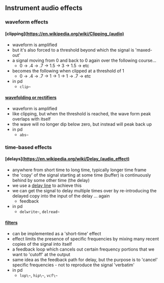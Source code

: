 ## Instrument audio effects

### waveform effects
#### [clipping](https://en.wikipedia.org/wiki/Clipping_(audio)
- waveform is amplified
- but it's also forced to a threshold beyond which the signal is 'maxed-out'
- a signal moving from 0 and back to 0 again over the following course...
    - 0 -> .4 -> .7 -> 1.5 -> 3 -> 1.5 -> etc
- becomes the following when clipped at a threshold of 1
    - 0 -> .4 -> .7 -> 1 -> 1 -> 1 -> .7 -> etc
- in pd
    - `clip~`

#### [wavefolding or rectifiers](https://en.wikipedia.org/wiki/Rectifier)
- waveform is amplified
- like clipping, but when the threshold is reached, the wave form peak overlaps with itself
- the wave will no longer dip below zero, but instead will peak back up
- in pd
    - `abs~`

### time-based effects
#### [delays](https://en.wikipedia.org/wiki/Delay_(audio_effect)
- anywhere from short time to long time, typically longer time frame
- the 'copy' of the signal starting at some time (buffer) is continuously behind by some other time (the delay)
- we use a [delay line](https://en.wikipedia.org/wiki/Digital_delay_line) to achieve this
- we can get the signal to delay multiple times over by re-introducing the delayed copy into the input of the delay ... again
    - feedback
- in pd
    - `delwrite~`, `delread~`

#### [filters](https://en.wikipedia.org/wiki/Digital_filter)
- can be implemented as a 'short-time' effect
- effect limits the presence of specific frequencies by mixing many recent copies of the signal into itself
- a feedback loop which cancels out certain frequency portions that we want to 'cutoff' at the output
- same idea as the feedback path for delay, but the purpose is to 'cancel' specific frequencies - not to reproduce the signal 'verbatim'
- in pd
    - `lop\~`, `hip\~`, `vcf\~`

